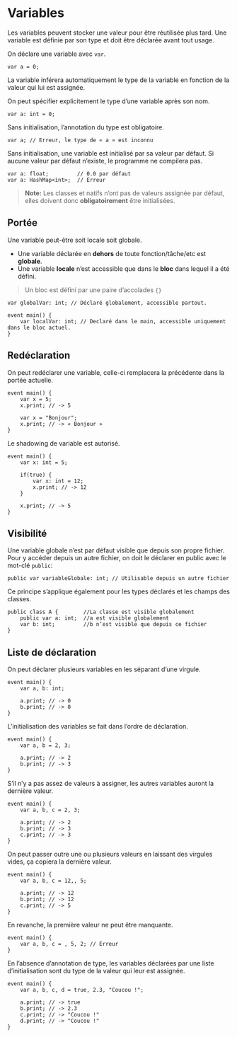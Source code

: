 # Variables

Les variables peuvent stocker une valeur pour être réutilisée plus tard.
Une variable est définie par son type et doit être déclarée avant tout usage.

On déclare une variable avec `var`.
```grimoire
var a = 0;
```

La variable inférera automatiquement le type de la variable en fonction de la valeur qui lui est assignée.

On peut spécifier explicitement le type d’une variable après son nom.
```grimoire
var a: int = 0;
```

Sans initialisation, l’annotation du type est obligatoire.
```grimoire
var a; // Erreur, le type de « a » est inconnu
```

Sans initialisation, une variable est initialisé par sa valeur par défaut.
Si aucune valeur par défaut n’existe, le programme ne compilera pas.
```grimoire
var a: float;         // 0.0 par défaut
var a: HashMap<int>;  // Erreur
```

> **Note:** Les classes et natifs n’ont pas de valeurs assignée par défaut, elles doivent donc **obligatoirement** être initialisées.

## Portée
Une variable peut-être soit locale soit globale.
* Une variable déclarée en **dehors** de toute fonction/tâche/etc est **globale**.
* Une variable **locale** n’est accessible que dans le **bloc** dans lequel il a été défini.
> Un bloc est défini par une paire d’accolades `{}`

```grimoire
var globalVar: int; // Déclaré globalement, accessible partout.

event main() {
    var localVar: int; // Declaré dans le main, accessible uniquement dans le bloc actuel.
}
```

## Redéclaration
On peut redéclarer une variable, celle-ci remplacera la précédente dans la portée actuelle.
```grimoire
event main() {
    var x = 5;
    x.print; // -> 5

    var x = "Bonjour";
    x.print; // -> « Bonjour »
}
```

Le shadowing de variable est autorisé.
```grimoire
event main() {
    var x: int = 5;

    if(true) {
        var x: int = 12;
        x.print; // -> 12
    }

    x.print; // -> 5
}
```

## Visibilité
Une variable globale n’est par défaut visible que depuis son propre fichier.
Pour y accéder depuis un autre fichier, on doit le déclarer en public avec le mot-clé `public`:
```grimoire
public var variableGlobale: int; // Utilisable depuis un autre fichier
```

Ce principe s’applique également pour les types déclarés et les champs des classes.
```grimoire
public class A {        //La classe est visible globalement
    public var a: int;  //a est visible globalement
    var b: int;         //b n’est visible que depuis ce fichier
}
```

## Liste de déclaration

On peut déclarer plusieurs variables en les séparant d’une virgule.
```grimoire
event main() {
    var a, b: int;

    a.print; // -> 0
    b.print; // -> 0
}
```

L’initialisation des variables se fait dans l’ordre de déclaration.
```grimoire
event main() {
    var a, b = 2, 3;

    a.print; // -> 2
    b.print; // -> 3
}
```

S’il n’y a pas assez de valeurs à assigner, les autres variables auront la dernière valeur.
```grimoire
event main() {
    var a, b, c = 2, 3;

    a.print; // -> 2
    b.print; // -> 3
    c.print; // -> 3
}
```

On peut passer outre une ou plusieurs valeurs en laissant des virgules vides, ça copiera la dernière valeur.
```grimoire
event main() {
    var a, b, c = 12,, 5;

    a.print; // -> 12
    b.print; // -> 12
    c.print; // -> 5
}
```

En revanche, la première valeur ne peut être manquante.
```grimoire
event main() {
    var a, b, c = , 5, 2; // Erreur
}
```

En l’absence d’annotation de type, les variables déclarées par une liste d’initialisation sont du type de la valeur qui leur est assignée.
```grimoire
event main() {
    var a, b, c, d = true, 2.3, "Coucou !";

    a.print; // -> true
    b.print; // -> 2.3
    c.print; // -> "Coucou !"
    d.print; // -> "Coucou !"
}
```